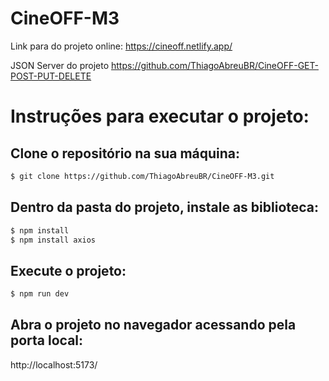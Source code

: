 # CineOFF-M3
Link para do projeto online: https://cineoff.netlify.app/

JSON Server do projeto
https://github.com/ThiagoAbreuBR/CineOFF-GET-POST-PUT-DELETE

# Instruções para executar o projeto:

## Clone o repositório na sua máquina:

```sh
$ git clone https://github.com/ThiagoAbreuBR/CineOFF-M3.git
```
## Dentro da pasta do projeto, instale as biblioteca:

```sh
$ npm install
$ npm install axios
```
## Execute o projeto:

```sh
$ npm run dev
```

## Abra o projeto no navegador acessando pela porta local:
http://localhost:5173/
